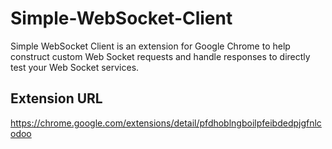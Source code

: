 Simple-WebSocket-Client
=======================

Simple WebSocket Client is an extension for Google Chrome
to help construct custom Web Socket requests
and handle responses to directly test your Web Socket services.

Extension URL
-------------
https://chrome.google.com/extensions/detail/pfdhoblngboilpfeibdedpjgfnlcodoo